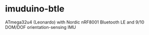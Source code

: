 imuduino-btle
=============

ATmega32u4 (Leonardo) with Nordic nRF8001 Bluetooth LE and 9/10 DOM/DOF orientation-sensing IMU
